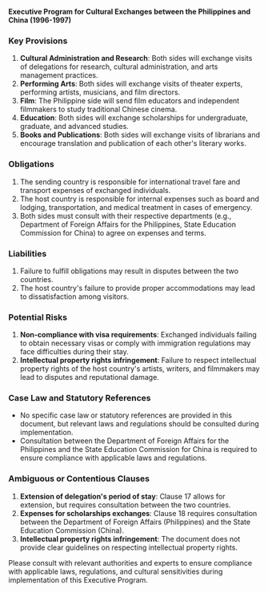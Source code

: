 **Executive Program for Cultural Exchanges between the Philippines and China (1996-1997)**

### **Key Provisions**

1. **Cultural Administration and Research**: Both sides will exchange visits of delegations for research, cultural administration, and arts management practices.
2. **Performing Arts**: Both sides will exchange visits of theater experts, performing artists, musicians, and film directors.
3. **Film**: The Philippine side will send film educators and independent filmmakers to study traditional Chinese cinema.
4. **Education**: Both sides will exchange scholarships for undergraduate, graduate, and advanced studies.
5. **Books and Publications**: Both sides will exchange visits of librarians and encourage translation and publication of each other's literary works.

### **Obligations**

1. The sending country is responsible for international travel fare and transport expenses of exchanged individuals.
2. The host country is responsible for internal expenses such as board and lodging, transportation, and medical treatment in cases of emergency.
3. Both sides must consult with their respective departments (e.g., Department of Foreign Affairs for the Philippines, State Education Commission for China) to agree on expenses and terms.

### **Liabilities**

1. Failure to fulfill obligations may result in disputes between the two countries.
2. The host country's failure to provide proper accommodations may lead to dissatisfaction among visitors.

### **Potential Risks**

1. **Non-compliance with visa requirements**: Exchanged individuals failing to obtain necessary visas or comply with immigration regulations may face difficulties during their stay.
2. **Intellectual property rights infringement**: Failure to respect intellectual property rights of the host country's artists, writers, and filmmakers may lead to disputes and reputational damage.

### **Case Law and Statutory References**

* No specific case law or statutory references are provided in this document, but relevant laws and regulations should be consulted during implementation.
* Consultation between the Department of Foreign Affairs for the Philippines and the State Education Commission for China is required to ensure compliance with applicable laws and regulations.

### **Ambiguous or Contentious Clauses**

1. **Extension of delegation's period of stay**: Clause 17 allows for extension, but requires consultation between the two countries.
2. **Expenses for scholarships exchanges**: Clause 18 requires consultation between the Department of Foreign Affairs (Philippines) and the State Education Commission (China).
3. **Intellectual property rights infringement**: The document does not provide clear guidelines on respecting intellectual property rights.

Please consult with relevant authorities and experts to ensure compliance with applicable laws, regulations, and cultural sensitivities during implementation of this Executive Program.